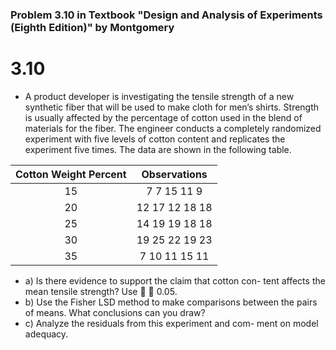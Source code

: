 ### Problem 3.10 in Textbook "Design and Analysis of Experiments (Eighth Edition)" by Montgomery
# 3.10
* A product developer is investigating the tensile strength of a new synthetic fiber that will be used to make cloth for men’s shirts. Strength is usually affected by the percentage of cotton used in the blend of materials for the fiber. The engineer conducts a completely randomized experiment with five levels of cotton content and replicates the experiment five times. The data are shown in the following table.

|Cotton Weight Percent| Observations|
|:---:|:---:|
|15 |  7   7  15 11   9|
|20 | 12 17 12 18 18|
|25 | 14 19 19 18 18|
|30 | 19 25 22 19 23|
|35 |  7  10 11 15 11|


   * a) Is there evidence to support the claim that cotton con- tent affects the mean tensile strength? Use 􏰐 􏰂 0.05.
   * b) Use the Fisher LSD method to make comparisons between the pairs of means. What conclusions can you draw?
   * c) Analyze the residuals from this experiment and com- ment on model adequacy.

